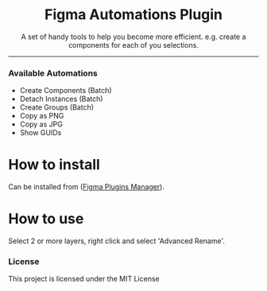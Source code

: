 <h1 align="center"> Figma Automations Plugin </h1>

<p align="center"> A set of handy tools to help you become more efficient.  e.g. create a components for each of you selections. </p>

<hr/>

<h3> Available Automations </h3>

- Create Components (Batch)
- Detach Instances (Batch)
- Create Groups (Batch)
- Copy as PNG
- Copy as JPG
- Show GUIDs


# How to install
Can be installed from ([Figma Plugins Manager](https://github.com/jachui/figma-plugin-manager)).

# How to use
Select 2 or more layers, right click and select 'Advanced Rename'.


<h3>License</h3>

This project is licensed under the MIT License

